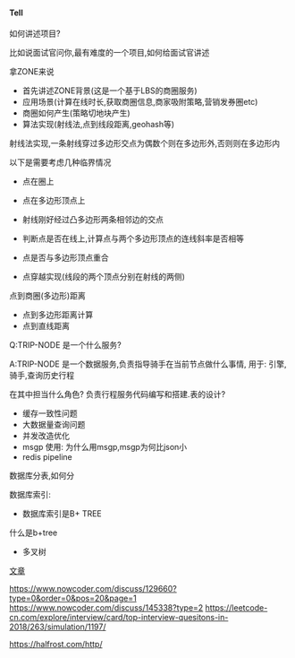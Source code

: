 #### Tell

如何讲述项目?


比如说面试官问你,最有难度的一个项目,如何给面试官讲述



拿ZONE来说


* 首先讲述ZONE背景(这是一个基于LBS的商圈服务)
* 应用场景(计算在线时长,获取商圈信息,商家吸附策略,营销发券圈etc)
* 商圈如何产生(策略切地块产生)
* 算法实现(射线法,点到线段距离,geohash等)



射线法实现,一条射线穿过多边形交点为偶数个则在多边形外,否则则在多边形内

以下是需要考虑几种临界情况

* 点在圈上
* 点在多边形顶点上
* 射线刚好经过凸多边形两条相邻边的交点


* 判断点是否在线上,计算点与两个多边形顶点的连线斜率是否相等
* 点是否与多边形顶点重合
* 点穿越实现(线段的两个顶点分别在射线的两侧)




点到商圈(多边形)距离

* 点到多边形距离计算
* 点到直线距离

Q:TRIP-NODE 是一个什么服务?

A:TRIP-NODE 是一个数据服务,负责指导骑手在当前节点做什么事情,
用于: 引擎,骑手,查询历史行程


在其中担当什么角色? 负责行程服务代码编写和搭建.表的设计?



* 缓存一致性问题
* 大数据量查询问题
* 并发改造优化
* msgp 使用: 为什么用msgp,msgp为何比json小
* redis pipeline



数据库分表,如何分

数据库索引:

* 数据库索引是B+ TREE

什么是b+tree
* 多叉树












[文章](https://juejin.im/post/5c63f52a6fb9a049d519ffa1)



https://www.nowcoder.com/discuss/129660?type=0&order=0&pos=20&page=1
https://www.nowcoder.com/discuss/145338?type=2
https://leetcode-cn.com/explore/interview/card/top-interview-quesitons-in-2018/263/simulation/1197/

https://halfrost.com/http/